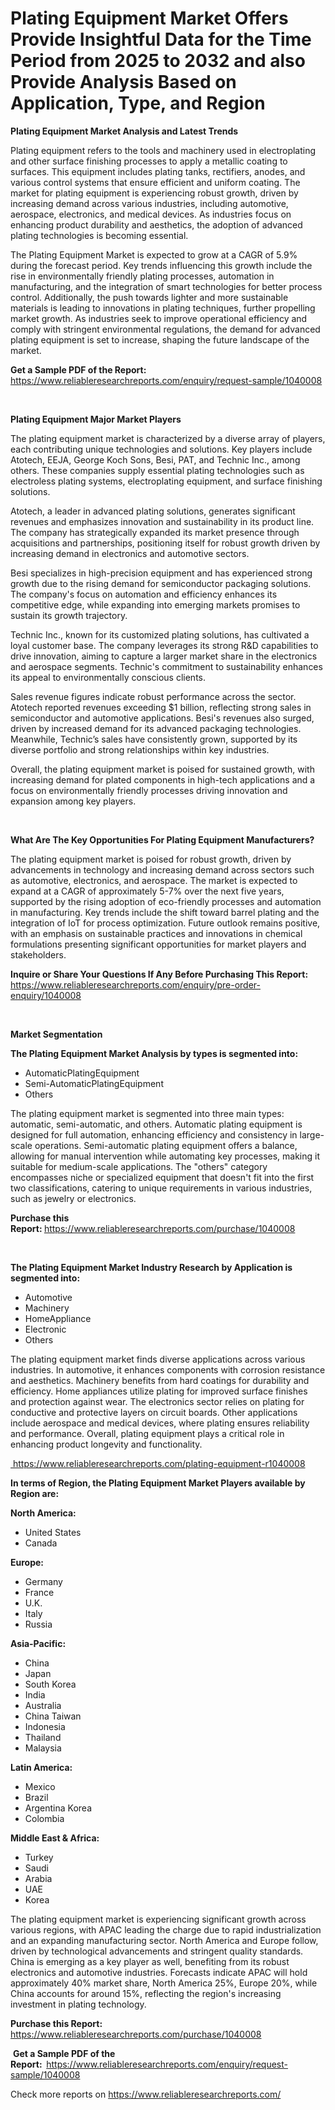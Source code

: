 <p><h1>Plating Equipment Market Offers Provide Insightful Data for the Time Period from 2025 to 2032 and also Provide Analysis Based on Application, Type, and Region</h1></p><p><strong>Plating Equipment Market Analysis and Latest Trends</strong></p>
<p><p>Plating equipment refers to the tools and machinery used in electroplating and other surface finishing processes to apply a metallic coating to surfaces. This equipment includes plating tanks, rectifiers, anodes, and various control systems that ensure efficient and uniform coating. The market for plating equipment is experiencing robust growth, driven by increasing demand across various industries, including automotive, aerospace, electronics, and medical devices. As industries focus on enhancing product durability and aesthetics, the adoption of advanced plating technologies is becoming essential.</p><p>The Plating Equipment Market is expected to grow at a CAGR of 5.9% during the forecast period. Key trends influencing this growth include the rise in environmentally friendly plating processes, automation in manufacturing, and the integration of smart technologies for better process control. Additionally, the push towards lighter and more sustainable materials is leading to innovations in plating techniques, further propelling market growth. As industries seek to improve operational efficiency and comply with stringent environmental regulations, the demand for advanced plating equipment is set to increase, shaping the future landscape of the market.</p></p>
<p><strong>Get a Sample PDF of the Report:&nbsp;</strong> <a href="https://www.reliableresearchreports.com/enquiry/request-sample/1040008?utm_campaign=2221&utm_medium=2&utm_source=Github&utm_content=ia&utm_term=16022025&utm_id=plating-equipment">https://www.reliableresearchreports.com/enquiry/request-sample/1040008</a></p>
<p>&nbsp;</p>
<p><strong>Plating Equipment Major Market Players</strong></p>
<p><p>The plating equipment market is characterized by a diverse array of players, each contributing unique technologies and solutions. Key players include Atotech, EEJA, George Koch Sons, Besi, PAT, and Technic Inc., among others. These companies supply essential plating technologies such as electroless plating systems, electroplating equipment, and surface finishing solutions.</p><p>Atotech, a leader in advanced plating solutions, generates significant revenues and emphasizes innovation and sustainability in its product line. The company has strategically expanded its market presence through acquisitions and partnerships, positioning itself for robust growth driven by increasing demand in electronics and automotive sectors.</p><p>Besi specializes in high-precision equipment and has experienced strong growth due to the rising demand for semiconductor packaging solutions. The company's focus on automation and efficiency enhances its competitive edge, while expanding into emerging markets promises to sustain its growth trajectory.</p><p>Technic Inc., known for its customized plating solutions, has cultivated a loyal customer base. The company leverages its strong R&D capabilities to drive innovation, aiming to capture a larger market share in the electronics and aerospace segments. Technic's commitment to sustainability enhances its appeal to environmentally conscious clients.</p><p>Sales revenue figures indicate robust performance across the sector. Atotech reported revenues exceeding $1 billion, reflecting strong sales in semiconductor and automotive applications. Besi's revenues also surged, driven by increased demand for its advanced packaging technologies. Meanwhile, Technic’s sales have consistently grown, supported by its diverse portfolio and strong relationships within key industries.</p><p>Overall, the plating equipment market is poised for sustained growth, with increasing demand for plated components in high-tech applications and a focus on environmentally friendly processes driving innovation and expansion among key players.</p></p>
<p>&nbsp;</p>
<p><strong>What Are The Key Opportunities For Plating Equipment Manufacturers?</strong></p>
<p><p>The plating equipment market is poised for robust growth, driven by advancements in technology and increasing demand across sectors such as automotive, electronics, and aerospace. The market is expected to expand at a CAGR of approximately 5-7% over the next five years, supported by the rising adoption of eco-friendly processes and automation in manufacturing. Key trends include the shift toward barrel plating and the integration of IoT for process optimization. Future outlook remains positive, with an emphasis on sustainable practices and innovations in chemical formulations presenting significant opportunities for market players and stakeholders.</p></p>
<p><strong>Inquire or Share Your Questions If Any Before Purchasing This Report:</strong> <a href="https://www.reliableresearchreports.com/enquiry/pre-order-enquiry/1040008?utm_campaign=2221&utm_medium=2&utm_source=Github&utm_content=ia&utm_term=16022025&utm_id=plating-equipment">https://www.reliableresearchreports.com/enquiry/pre-order-enquiry/1040008</a></p>
<p>&nbsp;</p>
<p><strong>Market Segmentation</strong></p>
<p><strong>The Plating Equipment Market Analysis by types is segmented into:</strong></p>
<p><ul><li>AutomaticPlatingEquipment</li><li>Semi-AutomaticPlatingEquipment</li><li>Others</li></ul></p>
<p><p>The plating equipment market is segmented into three main types: automatic, semi-automatic, and others. Automatic plating equipment is designed for full automation, enhancing efficiency and consistency in large-scale operations. Semi-automatic plating equipment offers a balance, allowing for manual intervention while automating key processes, making it suitable for medium-scale applications. The "others" category encompasses niche or specialized equipment that doesn't fit into the first two classifications, catering to unique requirements in various industries, such as jewelry or electronics.</p></p>
<p><strong>Purchase this Report:&nbsp;</strong><a href="https://www.reliableresearchreports.com/purchase/1040008?utm_campaign=2221&utm_medium=2&utm_source=Github&utm_content=ia&utm_term=16022025&utm_id=plating-equipment">https://www.reliableresearchreports.com/purchase/1040008</a></p>
<p>&nbsp;</p>
<p><strong>The Plating Equipment Market Industry Research by Application is segmented into:</strong></p>
<p><ul><li>Automotive</li><li>Machinery</li><li>HomeAppliance</li><li>Electronic</li><li>Others</li></ul></p>
<p><p>The plating equipment market finds diverse applications across various industries. In automotive, it enhances components with corrosion resistance and aesthetics. Machinery benefits from hard coatings for durability and efficiency. Home appliances utilize plating for improved surface finishes and protection against wear. The electronics sector relies on plating for conductive and protective layers on circuit boards. Other applications include aerospace and medical devices, where plating ensures reliability and performance. Overall, plating equipment plays a critical role in enhancing product longevity and functionality.</p></p>
<p><a href="https://www.reliableresearchreports.com/plating-equipment-r1040008?utm_campaign=2221&utm_medium=2&utm_source=Github&utm_content=ia&utm_term=16022025&utm_id=plating-equipment">&nbsp;https://www.reliableresearchreports.com/plating-equipment-r1040008</a></p>
<p><strong>In terms of Region, the Plating Equipment Market Players available by Region are:</strong></p>
<p>
    <p> <strong> North America: </strong>
        <ul>
            <li>United States</li>
            <li>Canada</li>
        </ul>
        </p> 
    <p> <strong> Europe: </strong>
        <ul>
            <li>Germany</li>
            <li>France</li>
            <li>U.K.</li>
            <li>Italy</li>
            <li>Russia</li>
        </ul>
        </p> 
    <p> <strong> Asia-Pacific: </strong>
        <ul>
            <li>China</li>
            <li>Japan</li>
            <li>South Korea</li>
            <li>India</li>
            <li>Australia</li>
            <li>China Taiwan</li>
            <li>Indonesia</li>
            <li>Thailand</li>
            <li>Malaysia</li>
        </ul>
        </p> 
    <p> <strong> Latin America: </strong>
        <ul>
            <li>Mexico</li>
            <li>Brazil</li>
            <li>Argentina Korea</li>
            <li>Colombia</li>
        </ul>
        </p> 
    <p> <strong> Middle East & Africa: </strong>
        <ul>
            <li>Turkey</li>
            <li>Saudi</li>
            <li>Arabia</li>
            <li>UAE</li>
            <li>Korea</li>
        </ul>
    </p>
    </p>
<p><p>The plating equipment market is experiencing significant growth across various regions, with APAC leading the charge due to rapid industrialization and an expanding manufacturing sector. North America and Europe follow, driven by technological advancements and stringent quality standards. China is emerging as a key player as well, benefiting from its robust electronics and automotive industries. Forecasts indicate APAC will hold approximately 40% market share, North America 25%, Europe 20%, while China accounts for around 15%, reflecting the region's increasing investment in plating technology.</p></p>
<p><strong>Purchase this Report: </strong><a href="https://www.reliableresearchreports.com/purchase/1040008?utm_campaign=2221&utm_medium=2&utm_source=Github&utm_content=ia&utm_term=16022025&utm_id=plating-equipment">https://www.reliableresearchreports.com/purchase/1040008</a></p>
<p>&nbsp;<strong>Get a Sample PDF of the Report:&nbsp;&nbsp;</strong><a href="https://www.reliableresearchreports.com/enquiry/request-sample/1040008?utm_campaign=2221&utm_medium=2&utm_source=Github&utm_content=ia&utm_term=16022025&utm_id=plating-equipment">https://www.reliableresearchreports.com/enquiry/request-sample/1040008</a></p>
<p><strong></strong></p>
<p>Check more reports on <a href="https://www.reliableresearchreports.com/?utm_campaign=2221&utm_medium=2&utm_source=Github&utm_content=ia&utm_term=16022025&utm_id=plating-equipment">https://www.reliableresearchreports.com/</a></p>